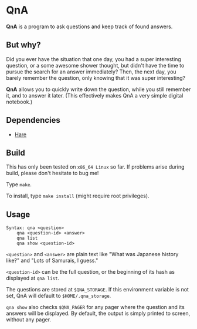# QnA

**QnA** is a program to ask questions and keep track of found answers.

## But why?

Did you ever have the situation that one day, you had a super interesting question, or a some awesome shower thought, but didn't have the time to pursue the search for an answer immediately? Then, the next day, you barely remember the question, only knowing that it was super interesting?

**QnA** allows you to quickly write down the question, while you still remember it, and to answer it later. (This effectively makes QnA a very simple digital notebook.)

## Dependencies

- [Hare](https://harelang.org)

## Build

This has only been tested on `x86_64 Linux` so far. If problems arise during build, please don't hesitate to bug me!

Type `make`.

To install, type `make install` (might require root privileges).

## Usage

```
Syntax: qna <question>
	qna <question-id> <answer>
	qna list
	qna show <question-id>
```

`<question>` and `<answer>` are plain text like "What was Japanese history like?" and "Lots of Samurais, I guess."

`<question-id>` can be the full question, or the beginning of its hash as displayed at `qna list`.

The questions are stored at `$QNA_STORAGE`. If this environment variable is not set, QnA will default to `$HOME/.qna_storage`.

`qna show` also checks `$QNA_PAGER` for any pager where the question and its answers will be displayed. By default, the output is simply printed to screen, without any pager.
